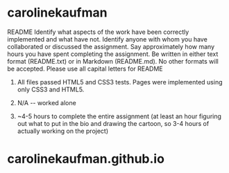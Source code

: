 # carolinekaufman
README
Identify what aspects of the work have been correctly implemented and what have not.
Identify anyone with whom you have collaborated or discussed the assignment.
Say approximately how many hours you have spent completing the assignment.
Be written in either text format (README.txt) or in Markdown (README.md). No other formats will be accepted. Please use all capital letters for README

1. All files passed HTML5 and CSS3 tests. Pages were implemented using only CSS3 and HTML5.

2. N/A -- worked alone

3. ~4-5 hours to complete the entire assignment (at least an hour figuring out what to put in the bio and drawing the cartoon, so 3-4 hours of actually working on the project)

# carolinekaufman.github.io

